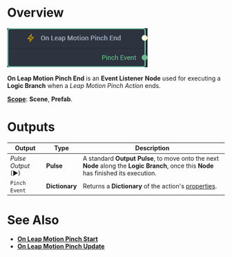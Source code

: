 # Overview

![The On Leap Motion Pinch End Node.](../../../.gitbook/assets/onleapmotionpinchendnode20241.png)

**On Leap Motion Pinch End** is an **Event Listener** **Node** used for executing a **Logic Branch** when a *Leap Motion Pinch Action* ends.

[**Scope**](../../overview.md#scopes): **Scene**, **Prefab**.


# Outputs

|Output|Type|Description|
|---|---|---|
|*Pulse Output* (►)|**Pulse**|A standard **Output Pulse**, to move onto the next **Node** along the **Logic Branch**, once this **Node** has finished its execution.|
| `Pinch Event` | **Dictionary** |Returns a **Dictionary** of the action's [properties](README.md#properties). |

# See Also

* [**On Leap Motion Pinch Start**](on-leapmotion-pinch-start.md)
* [**On Leap Motion Pinch Update**](on-leapmotion-pinch-update.md)

